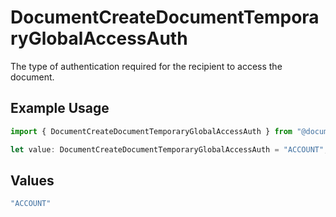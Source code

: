 # DocumentCreateDocumentTemporaryGlobalAccessAuth

The type of authentication required for the recipient to access the document.

## Example Usage

```typescript
import { DocumentCreateDocumentTemporaryGlobalAccessAuth } from "@documenso/sdk-typescript/models/operations";

let value: DocumentCreateDocumentTemporaryGlobalAccessAuth = "ACCOUNT";
```

## Values

```typescript
"ACCOUNT"
```